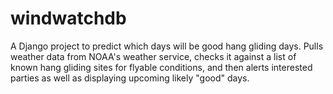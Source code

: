 windwatchdb
===========

A Django project to predict which days will be good hang gliding days.
Pulls weather data from NOAA's weather service, checks it against a list of known hang gliding sites for flyable conditions, and then alerts interested parties as well as displaying upcoming likely "good" days.
